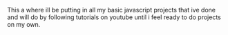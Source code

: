 This a where ill be putting in all my basic javascript projects that ive done and will do by following tutorials on youtube until i feel ready to do projects on my own.
